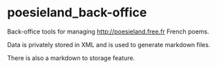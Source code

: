 # poesieland_back-office

Back-office tools for managing http://poesieland.free.fr French poems.

Data is privately stored in XML and is used to generate markdown files.

There is also a markdown to storage feature.
